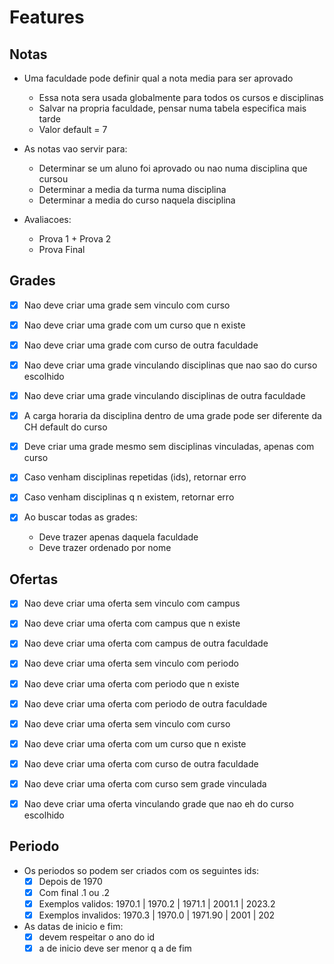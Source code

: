 # Features

## Notas

- Uma faculdade pode definir qual a nota media para ser aprovado
    - Essa nota sera usada globalmente para todos os cursos e disciplinas
    - Salvar na propria faculdade, pensar numa tabela especifica mais tarde
    - Valor default = 7

- As notas vao servir para:
    - Determinar se um aluno foi aprovado ou nao numa disciplina que cursou
    - Determinar a media da turma numa disciplina
    - Determinar a media do curso naquela disciplina

- Avaliacoes:
    - Prova 1 + Prova 2
    - Prova Final

## Grades

- [X] Nao deve criar uma grade sem vinculo com curso
- [X] Nao deve criar uma grade com um curso que n existe
- [X] Nao deve criar uma grade com curso de outra faculdade
- [X] Nao deve criar uma grade vinculando disciplinas que nao sao do curso escolhido
- [X] Nao deve criar uma grade vinculando disciplinas de outra faculdade
- [X] A carga horaria da disciplina dentro de uma grade pode ser diferente da CH default do curso

- [X] Deve criar uma grade mesmo sem disciplinas vinculadas, apenas com curso
- [X] Caso venham disciplinas repetidas (ids), retornar erro
- [X] Caso venham disciplinas q n existem, retornar erro

- [X] Ao buscar todas as grades:
    - Deve trazer apenas daquela faculdade
    - Deve trazer ordenado por nome

## Ofertas

- [X] Nao deve criar uma oferta sem vinculo com campus
- [X] Nao deve criar uma oferta com campus que n existe
- [X] Nao deve criar uma oferta com campus de outra faculdade

- [X] Nao deve criar uma oferta sem vinculo com periodo
- [X] Nao deve criar uma oferta com periodo que n existe
- [X] Nao deve criar uma oferta com periodo de outra faculdade

- [X] Nao deve criar uma oferta sem vinculo com curso
- [X] Nao deve criar uma oferta com um curso que n existe
- [X] Nao deve criar uma oferta com curso de outra faculdade
- [X] Nao deve criar uma oferta com curso sem grade vinculada
- [X] Nao deve criar uma oferta vinculando grade que nao eh do curso escolhido

## Periodo

- Os periodos so podem ser criados com os seguintes ids:
    - [X] Depois de 1970
    - [X] Com final .1 ou .2
    - [X] Exemplos validos: 1970.1 | 1970.2 | 1971.1 | 2001.1 | 2023.2
    - [X] Exemplos invalidos: 1970.3 | 1970.0 | 1971.90 | 2001 | 202

- As datas de inicio e fim:
    - [X] devem respeitar o ano do id
    - [X] a de inicio deve ser menor q a de fim
